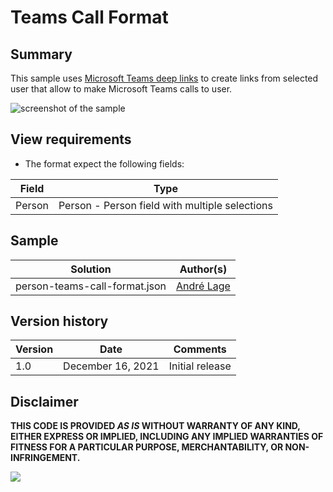 # Teams Call Format

## Summary
This sample uses [Microsoft Teams deep links](https://docs.microsoft.com/en-us/microsoftteams/platform/concepts/build-and-test/deep-links#deep-linking-to-an-audio-or-audio-video-call)  to create links from selected user that allow to make Microsoft Teams calls to user.

![screenshot of the sample](./assets/screenshot.png)

## View requirements
- The format expect the following fields:

Field |Type
--------|---------
Person | Person - Person field with multiple selections


## Sample

Solution|Author(s)
--------|---------
person-teams-call-format.json | [André Lage](https://github.com/aaclage)

## Version history

Version|Date|Comments
-------|----|--------
1.0|December 16, 2021|Initial release


## Disclaimer
**THIS CODE IS PROVIDED *AS IS* WITHOUT WARRANTY OF ANY KIND, EITHER EXPRESS OR IMPLIED, INCLUDING ANY IMPLIED WARRANTIES OF FITNESS FOR A PARTICULAR PURPOSE, MERCHANTABILITY, OR NON-INFRINGEMENT.**

<img src="https://pnptelemetry.azurewebsites.net/list-formatting/column-samples/person-teams-call-format" />